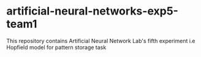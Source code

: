 # artificial-neural-networks-exp5-team1
This repository contains Artificial Neural Network Lab's fifth experiment i.e Hopfield model for pattern storage task
